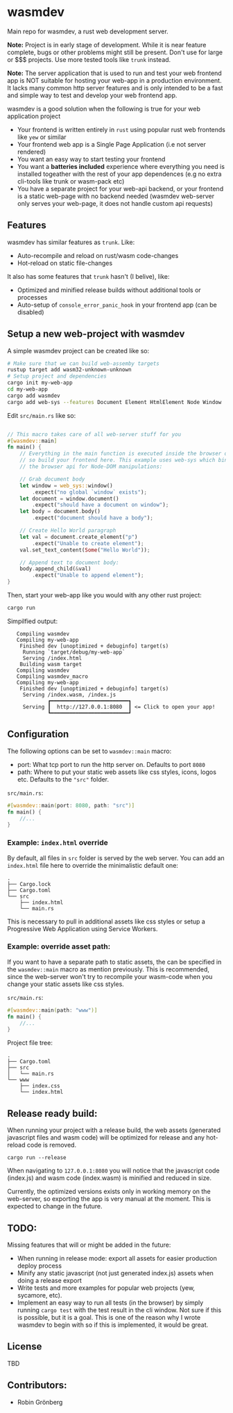 # wasmdev
Main repo for wasmdev, a rust web development server.

**Note:** Project is in early stage of development. While it is near feature complete, bugs or other problems might still be present. Don't use for large or $$$ projects. Use more tested tools like `trunk` instead.

**Note:** The server application that is used to run and test your web frontend app is NOT suitable for hosting your web-app in a production environment. It lacks many common http server features and is only intended to be a fast and simple way to test and develop your web frontend app.

wasmdev is a good solution when the following is true for your web application project
* Your frontend is written entirely in `rust` using popular rust web frontends like `yew` or similar
* Your frontend web app is a Single Page Application (i.e not server rendered)
* You want an easy way to start testing your frontend
* You want a **batteries included** experience where everything you need is installed togeather with the rest of your app dependences (e.g no extra cli-tools like trunk or wasm-pack etc)
* You have a separate project for your web-api backend, or your frontend is a static web-page with no backend needed (wasmdev web-server only serves your web-page, it does not handle custom api requests)

## Features
wasmdev has similar features as `trunk`. Like:
* Auto-recompile and reload on rust/wasm code-changes
* Hot-reload on static file-changes

It also has some features that `trunk` hasn't (I belive), like:
* Optimized and minified release builds without additional tools or processes
* Auto-setup of `console_error_panic_hook` in your frontend app (can be disabled)

## Setup a new web-project with wasmdev

A simple wasmdev project can be created like so:

```bash
# Make sure that we can build web-assemby targets
rustup target add wasm32-unknown-unknown
# Setup project and dependencies
cargo init my-web-app
cd my-web-app
cargo add wasmdev
cargo add web-sys --features Document Element HtmlElement Node Window
```

Edit `src/main.rs` like so:
```rust

// This macro takes care of all web-server stuff for you
#[wasmdev::main]
fn main() {
    // Everything in the main function is executed inside the browser on the client side,
    // so build your frontend here. This example uses web-sys which binds directly to the
    // the browser api for Node-DOM manipulations:

    // Grab document body
    let window = web_sys::window()
        .expect("no global `window` exists");
    let document = window.document()
        .expect("should have a document on window");
    let body = document.body()
        .expect("document should have a body");

    // Create Hello World paragraph
    let val = document.create_element("p")
        .expect("Unable to create element");
    val.set_text_content(Some("Hello World"));

    // Append text to document body:
    body.append_child(&val)
        .expect("Unable to append element");
}

```
Then, start your web-app like you would with any other rust project:

```bash
cargo run
```
Simpilfied output:
```log
   Compiling wasmdev
   Compiling my-web-app
    Finished dev [unoptimized + debuginfo] target(s)
     Running `target/debug/my-web-app`
     Serving /index.html
    Building wasm target
   Compiling wasmdev
   Compiling wasmdev_macro
   Compiling my-web-app
    Finished dev [unoptimized + debuginfo] target(s)
     Serving /index.wasm, /index.js
             ┏━━━━━━━━━━━━━━━━━━━━━━━━━┓
     Serving ┃  http://127.0.0.1:8080  ┃ <= Click to open your app!
             ┗━━━━━━━━━━━━━━━━━━━━━━━━━┛
```

## Configuration

The following options can be set to `wasmdev::main` macro:
* port: What tcp port to run the http server on. Defaults to port `8080`
* path: Where to put your static web assets like css styles, icons, logos etc. Defaults to the `"src"` folder.

`src/main.rs`:
```rust
#[wasmdev::main(port: 8080, path: "src")]
fn main() {
    //...
}
```

### Example: `index.html` override

By default, all files in `src` folder is served by the web server. You can add an `index.html` file here to override the minimalistic default one:
```
.
├── Cargo.lock
├── Cargo.toml
└── src
    ├── index.html
    └── main.rs
```
This is necessary to pull in additional assets like css styles or setup a Progressive Web Application using Service Workers.

### Example: override asset path:
If you want to have a separate path to static assets, the can be specified in the `wasmdev::main` macro as mention previously. This is recommended, since the web-server won't try to recompile your wasm-code when you change your static assets like css styles.

`src/main.rs`:
```rust
#[wasmdev::main(path: "www")]
fn main() {
    //...
}
```
Project file tree:
```
.
├── Cargo.toml
├── src
│   └── main.rs
└── www
    ├── index.css
    └── index.html
```

## Release ready build:

When running your project with a release build, the web assets (generated javascript files and wasm code) will be optimized for release and any hot-reload code is removed.
```
cargo run --release
```
When navigating to `127.0.0.1:8080` you will notice that the javascript code (index.js) and wasm code (index.wasm) is minified and reduced in size.

Currently, the optimized versions exists only in working memory on the web-server, so exporting the app is very manual at the moment. This is expected to change in the future.

## TODO:
Missing features that will or might be added in the future:

* When running in release mode: export all assets for easier production deploy process
* Minify any static javascript (not just generated index.js) assets when doing a release export
* Write tests and more examples for popular web projects (yew, sycamore, etc).
* Implement an easy way to run all tests (in the browser) by simply running `cargo test` with the test result in the cli window. Not sure if this is possible, but it is a goal. This is one of the reason why I wrote wasmdev to begin with so if this is implemented, it would be great.

## License
TBD

## Contributors:

* Robin Grönberg